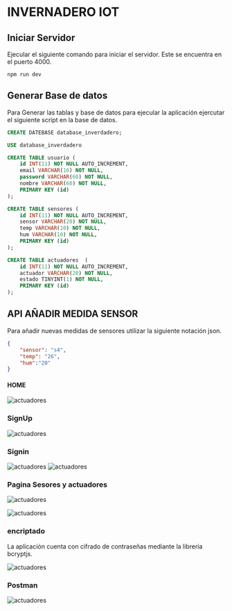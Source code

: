 # INVERNADERO IOT

## Iniciar Servidor
Ejecular el siguiente comando para iniciar el servidor. Este se encuentra en el puerto 4000.

    npm run dev

##  Generar Base de datos 

Para Generar las tablas y base de datos para ejecular la aplicación ejercutar el siguiente script en la base de datos.

```sql
CREATE DATEBASE database_inverdadero;

USE database_inverdadero

CREATE TABLE usuario (
    id INT(11) NOT NULL AUTO_INCREMENT,
    email VARCHAR(16) NOT NULL,
    password VARCHAR(60) NOT NULL,
    nombre VARCHAR(60) NOT NULL,
    PRIMARY KEY (id)
);

CREATE TABLE sensores (
    id INT(11) NOT NULL AUTO_INCREMENT,
    sensor VARCHAR(20) NOT NULL,
    temp VARCHAR(10) NOT NULL,
    hum VARCHAR(10) NOT NULL,
    PRIMARY KEY (id)
);

CREATE TABLE actuadores  (
    id INT(11) NOT NULL AUTO_INCREMENT,
    actuador VARCHAR(20) NOT NULL,
    estado TINYINT(1) NOT NULL,
    PRIMARY KEY (id)
);

```

## API AÑADIR MEDIDA SENSOR

Para añadir nuevas medidas de sensores utilizar la siguiente notación json.

```json
{
    "sensor": "s4",
    "temp": "26",
    "hum":"20"
}
```

#### HOME
![actuadores](https://i.ibb.co/rpnpp8P/home.png "home")
### SignUp
![actuadores](https://i.ibb.co/dtDM0gw/SignUp.png "SignUp")
### Signin
![actuadores](https://i.ibb.co/Sm0GPkH/signIn.png "signIn")
![actuadores](https://i.ibb.co/tscxWMW/message.png "message")
### Pagina Sesores y actuadores 
![actuadores](https://i.ibb.co/DQc9Jcx/sensores.png "sensores")

![actuadores](https://i.ibb.co/6FqYpC7/actuadores.png "actuadores")
### encriptado 
La aplicación cuenta con cifrado de contraseñas mediante la libreria bcryptjs.

![actuadores](https://i.ibb.co/Dz4YBG0/encriptado.png "encriptado")
### Postman

![actuadores](https://i.ibb.co/7kM7RCf/postman.png "postman")

